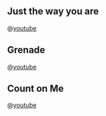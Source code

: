 ## Just the way you are

@[youtube](rExJ6j5OeCo)

## Grenade

@[youtube](5olfnVeYfgg)

## Count on Me

@[youtube](Yc6T9iY9SOU)

